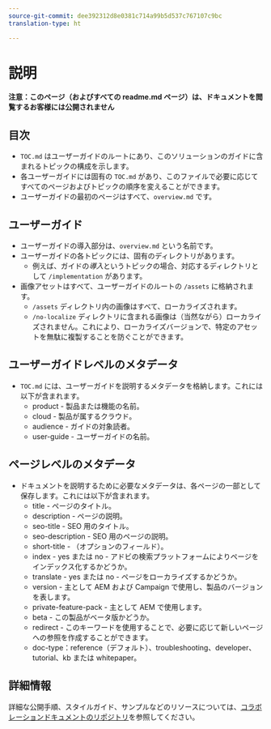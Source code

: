 ```yaml
---
source-git-commit: dee392312d8e0381c714a99b5d537c767107c9bc
translation-type: ht

---
```

# 説明

**注意：このページ（およびすべての readme.md ページ）は、ドキュメントを閲覧するお客様には公開されません**

## 目次

+ `TOC.md` はユーザーガイドのルートにあり、このソリューションのガイドに含まれるトピックの構成を示します。
+ 各ユーザーガイドには固有の `TOC.md` があり、このファイルで必要に応じてすべてのページおよびトピックの順序を変えることができます。
+ ユーザーガイドの最初のページはすべて、`overview.md` です。

## ユーザーガイド

+ ユーザーガイドの導入部分は、`overview.md` という名前です。
+ ユーザーガイドの各トピックには、固有のディレクトリがあります。
   + 例えば、ガイドの&#x200B;*導入*&#x200B;というトピックの場合、対応するディレクトリとして `/implementation` があります。
+ 画像アセットはすべて、ユーザーガイドのルートの `/assets` に格納されます。
   + `/assets` ディレクトリ内の画像はすべて、ローカライズされます。
   + `/no-localize` ディレクトリに含まれる画像は（当然ながら）ローカライズされません。これにより、ローカライズバージョンで、特定のアセットを無駄に複製することを防ぐことができます。

## ユーザーガイドレベルのメタデータ

+ `TOC.md` には、ユーザーガイドを説明するメタデータを格納します。これには以下が含まれます。
   + product - 製品または機能の名前。
   + cloud - 製品が属するクラウド。
   + audience - ガイドの対象読者。
   + user-guide - ユーザーガイドの名前。

## ページレベルのメタデータ

+ ドキュメントを説明するために必要なメタデータは、各ページの一部として保存します。これには以下が含まれます。
   + title - ページのタイトル。
   + description - ページの説明。
   + seo-title - SEO 用のタイトル。
   + seo-description - SEO 用のページの説明。
   + short-title - （オプションのフィールド）。
   + index - yes または no - アドビの検索プラットフォームによりページをインデックス化するかどうか。
   + translate - yes または no - ページをローカライズするかどうか。
   + version - 主として AEM および Campaign で使用し、製品のバージョンを表します。
   + private-feature-pack - 主として AEM で使用します。
   + beta - この製品がベータ版かどうか。
   + redirect - このキーワードを使用することで、必要に応じて新しいページへの参照を作成することができます。
   + doc-type：reference（デフォルト）、troubleshooting、developer、tutorial、kb または whitepaper。

## 詳細情報

詳細な公開手順、スタイルガイド、サンプルなどのリソースについては、[コラボレーションドキュメントのリポジトリ](https://git.corp.adobe.com/AdobeDocs/collaborative-doc-instructions)を参照してください。
